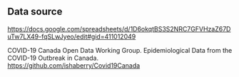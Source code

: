 ## Data source

https://docs.google.com/spreadsheets/d/1D6okqtBS3S2NRC7GFVHzaZ67DuTw7LX49-fqSLwJyeo/edit#gid=411012049

COVID-19 Canada Open Data Working Group. Epidemiological Data from the COVID-19 Outbreak in Canada. 
https://github.com/ishaberry/Covid19Canada
					
